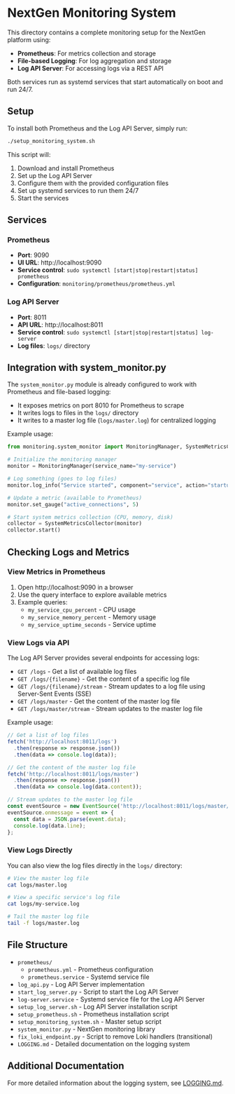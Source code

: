 # NextGen Monitoring System

This directory contains a complete monitoring setup for the NextGen platform using:
- **Prometheus**: For metrics collection and storage
- **File-based Logging**: For log aggregation and storage
- **Log API Server**: For accessing logs via a REST API

Both services run as systemd services that start automatically on boot and run 24/7.

## Setup

To install both Prometheus and the Log API Server, simply run:

```bash
./setup_monitoring_system.sh
```

This script will:
1. Download and install Prometheus
2. Set up the Log API Server
3. Configure them with the provided configuration files
4. Set up systemd services to run them 24/7
5. Start the services

## Services

### Prometheus
- **Port**: 9090
- **UI URL**: http://localhost:9090
- **Service control**: `sudo systemctl [start|stop|restart|status] prometheus`
- **Configuration**: `monitoring/prometheus/prometheus.yml`

### Log API Server
- **Port**: 8011
- **API URL**: http://localhost:8011
- **Service control**: `sudo systemctl [start|stop|restart|status] log-server`
- **Log files**: `logs/` directory

## Integration with system_monitor.py

The `system_monitor.py` module is already configured to work with Prometheus and file-based logging:

- It exposes metrics on port 8010 for Prometheus to scrape
- It writes logs to files in the `logs/` directory
- It writes to a master log file (`logs/master.log`) for centralized logging

Example usage:

```python
from monitoring.system_monitor import MonitoringManager, SystemMetricsCollector

# Initialize the monitoring manager
monitor = MonitoringManager(service_name="my-service")

# Log something (goes to log files)
monitor.log_info("Service started", component="service", action="startup")

# Update a metric (available to Prometheus)
monitor.set_gauge("active_connections", 5)

# Start system metrics collection (CPU, memory, disk)
collector = SystemMetricsCollector(monitor)
collector.start()
```

## Checking Logs and Metrics

### View Metrics in Prometheus
1. Open http://localhost:9090 in a browser
2. Use the query interface to explore available metrics
3. Example queries:
   - `my_service_cpu_percent` - CPU usage
   - `my_service_memory_percent` - Memory usage
   - `my_service_uptime_seconds` - Service uptime

### View Logs via API

The Log API Server provides several endpoints for accessing logs:

- `GET /logs` - Get a list of available log files
- `GET /logs/{filename}` - Get the content of a specific log file
- `GET /logs/{filename}/stream` - Stream updates to a log file using Server-Sent Events (SSE)
- `GET /logs/master` - Get the content of the master log file
- `GET /logs/master/stream` - Stream updates to the master log file

Example usage:

```javascript
// Get a list of log files
fetch('http://localhost:8011/logs')
  .then(response => response.json())
  .then(data => console.log(data));

// Get the content of the master log file
fetch('http://localhost:8011/logs/master')
  .then(response => response.json())
  .then(data => console.log(data.content));

// Stream updates to the master log file
const eventSource = new EventSource('http://localhost:8011/logs/master/stream');
eventSource.onmessage = event => {
  const data = JSON.parse(event.data);
  console.log(data.line);
};
```

### View Logs Directly

You can also view the log files directly in the `logs/` directory:

```bash
# View the master log file
cat logs/master.log

# View a specific service's log file
cat logs/my-service.log

# Tail the master log file
tail -f logs/master.log
```

## File Structure

- `prometheus/`
  - `prometheus.yml` - Prometheus configuration
  - `prometheus.service` - Systemd service file
- `log_api.py` - Log API Server implementation
- `start_log_server.py` - Script to start the Log API Server
- `log-server.service` - Systemd service file for the Log API Server
- `setup_log_server.sh` - Log API Server installation script
- `setup_prometheus.sh` - Prometheus installation script
- `setup_monitoring_system.sh` - Master setup script
- `system_monitor.py` - NextGen monitoring library
- `fix_loki_endpoint.py` - Script to remove Loki handlers (transitional)
- `LOGGING.md` - Detailed documentation on the logging system

## Additional Documentation

For more detailed information about the logging system, see [LOGGING.md](LOGGING.md).
